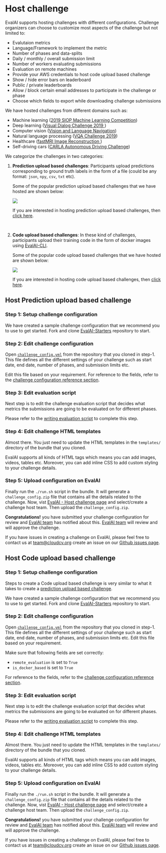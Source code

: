 # Host challenge

EvalAI supports hosting challenges with different configurations. Challenge organizers can choose to customize most aspects of the challenge but not limited to:

- Evalutaion metrics
- Language/Framework to implement the metric
- Number of phases and data-splits
- Daily / monthly / overall submission limit
- Number of workers evaluating submissions
- Evaluation on remote machines
- Provide your AWS credentials to host code upload based challenge
- Show / hide error bars on leaderboard
- Public / private leaderboards
- Allow / block certain email addresses to participate in the challenge or phase
- Choose which fields to export while downloading challenge submissions

We have hosted challenges from different domains such as:

- Machine learning ([2019 SIOP Machine Learning Competition](https://evalai.cloudcv.org/web/challenges/challenge-page/160/leaderboard/481))
- Deep learning ([Visual Dialog Challenge 2019 ](https://evalai.cloudcv.org/web/challenges/challenge-page/161/leaderboard/483))
- Computer vision ([Vision and Language Navigation](https://evalai.cloudcv.org/web/challenges/challenge-page/97/leaderboard/270))
- Natural language processing ([VQA Challenge 2019](https://evalai.cloudcv.org/web/challenges/challenge-page/163/leaderboard/498))
- Healthcare ([fastMRI Image Reconstruction ](https://evalai.cloudcv.org/web/challenges/challenge-page/153/leaderboard/447))
- Self-driving cars ([CARLA Autonomous Driving Challenge](https://evalai.cloudcv.org/web/challenges/challenge-page/246/leaderboard/817))

We categorize the challenges in two categories:

1. **Prediction upload based challenges**: Participants upload predictions corresponding to ground truth labels in the form of a file (could be any format: `json`, `npy`, `csv`, `txt` etc).

   Some of the popular prediction upload based challenges that we have hosted are shown below:

   <a href="https://evalai.cloudcv.org/web/challenges/list" target="_blank"><img src="/_static/img/prediction-upload-challenges.png"></a><br />

   If you are interested in hosting prediction upload based challenges, then [click here](/host_challenge.html#host-prediction-upload-based-challenge).

    <br />

2. **Code upload based challenges**: In these kind of challenges, participants upload their training code in the form of docker images using [EvalAI-CLI].

   Some of the popular code upload based challenges that we have hosted are shown below:

   <a href="https://evalai.cloudcv.org/web/challenges/list" target="_blank"><img src="/_static/img/code-upload-challenges.png"></a>

   If you are interested in hosting code upload based challenges, then [click here](/host_challenge.html#host-prediction-upload-based-challenge).

## Host Prediction upload based challenge

### Step 1: Setup challenge configuration

We have created a sample challenge configuration that we recommend you to use to get started. Fork and clone [EvalAI-Starters] repository to start.

### Step 2: Edit challenge configuration

Open [`challenge_config.yml`](https://github.com/Cloud-CV/EvalAI-Starters/blob/master/challenge_config.yaml) from the repository that you cloned in step-1. This file defines all the different settings of your challenge such as start date, end date, number of phases, and submission limits etc.

Edit this file based on your requirement. For reference to the fields, refer to the [challenge configuration reference section](/configuration.html#challenge-configuration).

### Step 3: Edit evaluation script

Next step is to edit the challenge evaluation script that decides what metrics the submissions are going to be evaluated on for different phases.

Please refer to the [writing evaluation script](evaluation_scripts.html) to complete this step.

### Step 4: Edit challenge HTML templates

Almost there. You just need to update the HTML templates in the `templates/` directory of the bundle that you cloned.

EvalAI supports all kinds of HTML tags which means you can add images, videos, tables etc. Moreover, you can add inline CSS to add custom styling to your challenge details.

### Step 5: Upload configuration on EvalAI

Finally run the `./run.sh` script in the bundle. It will generate a `challenge_config.zip` file that contains all the details related to the challenge. Now, vist [EvalAI - Host challenge page](https://evalai.cloudcv.org/web/challenge-host-teams) and select/create a challenge host team. Then upload the `challenge_config.zip`.

**Congratulations!** you have submitted your challenge configuration for review and [EvalAI team](https://evalai.cloudcv.org/team) has notified about this. [EvalAI team](https://evalai.cloudcv.org/team) will review and will approve the challenge.

If you have issues in creating a challenge on EvalAI, please feel free to contact us at [team@cloudcv.org](mailto:team@cloudcv.org) create an issue on our [Github issues page](https://github.com/Cloud-CV/EvalAI/issues/new).

## Host Code upload based challenge

### Step 1: Setup challenge configuration

Steps to create a Code upload based challenge is very similar to what it takes to create a [prediction upload based challenge](/host_challenge.html#host-a-prediction-upload-based-challenge).

We have created a sample challenge configuration that we recommend you to use to get started. Fork and clone [EvalAI-Starters] repository to start.

### Step 2: Edit challenge configuration

Open [`challenge_config.yml`](https://github.com/Cloud-CV/EvalAI-Starters/blob/master/challenge_config.yaml) from the repository that you cloned in step-1. This file defines all the different settings of your challenge such as start date, end date, number of phases, and submission limits etc. Edit this file based on your requirement.

Make sure that following fields are set correctly:

- `remote_evaluation` is set to `True`
- `is_docker_based` is set to `True`

For reference to the fields, refer to the [challenge configuration reference section](/configuration.html#challenge-configuration).

### Step 3: Edit evaluation script

Next step is to edit the challenge evaluation script that decides what metrics the submissions are going to be evaluated on for different phases.

Please refer to the [writing evaluation script](evaluation_scripts.html) to complete this step.

### Step 4: Edit challenge HTML templates

Almost there. You just need to update the HTML templates in the `templates/` directory of the bundle that you cloned.

EvalAI supports all kinds of HTML tags which means you can add images, videos, tables etc. Moreover, you can add inline CSS to add custom styling to your challenge details.

### Step 5: Upload configuration on EvalAI

Finally run the `./run.sh` script in the bundle. It will generate a `challenge_config.zip` file that contains all the details related to the challenge. Now, vist [EvalAI - Host challenge page](https://evalai.cloudcv.org/web/challenge-host-teams) and select/create a challenge host team. Then upload the `challenge_config.zip`.

**Congratulations!** you have submitted your challenge configuration for review and [EvalAI team](https://evalai.cloudcv.org/team) has notified about this. [EvalAI team](https://evalai.cloudcv.org/team) will review and will approve the challenge.

If you have issues in creating a challenge on EvalAI, please feel free to contact us at [team@cloudcv.org](mailto:team@cloudcv.org) create an issue on our [Github issues page](https://github.com/Cloud-CV/EvalAI/issues/new).

[evalai-starters]: https://github.com/cloud-CV/evalai-starters
[evalai-cli]: http://evalai-cli.cloudcv.org
[evalai]: http://evalai.cloudcv.org
[docker-compose]: https://docs.docker.com/compose/install/
[docker]: https://docs.docker.com/install/linux/docker-ce/ubuntu/
